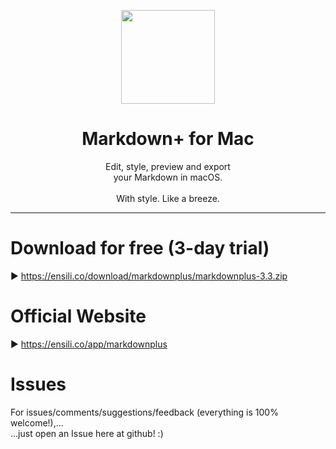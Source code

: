 <p align=center>
  <img height="150px" src="https://github.com/enSili-co/markdown+/raw/main/images/logo.png"/>
</p>
<h1 align=center>Markdown+ for Mac</h1>
<p align=center>
  Edit, style, preview and export<br>your Markdown in macOS.<br><br>With style. Like a breeze.
</p>


---

# Download for free (3-day trial)

▶︎ https://ensili.co/download/markdownplus/markdownplus-3.3.zip

# Official Website

▶︎ https://ensili.co/app/markdownplus

# Issues

For issues/comments/suggestions/feedback (everything is 100% welcome!),...    
...just open an Issue here at github! :)
